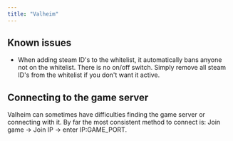 ```yaml
---
title: "Valheim"
---
```



## Known issues
- When adding steam ID's to the whitelist, it automatically bans anyone not on the whitelist.
  There is no on/off switch. Simply remove all steam ID's from the whitelist if you don't want it active.


## Connecting to the game server
Valheim can sometimes have difficulties finding the game server or connecting with it.
By far the most consistent method to connect is: Join game -> Join IP -> enter IP:GAME_PORT.